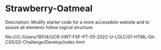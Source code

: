 # Strawberry-Oatmeal

Description: 
Modify starter code for a more accessibile website and to assure all elements follow logical structure. 

file:///C:/Users/19514/UCR-VIRT-FSF-PT-05-2022-U-LOLC/01-HTML-Git-CSS/02-Challenge/Develop/index.html


